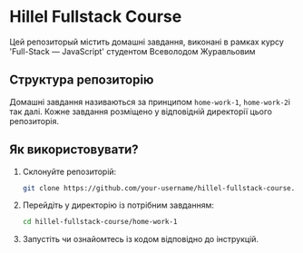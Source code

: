 # Hillel Fullstack Course

Цей репозиторый містить домашні завдання, виконані в рамках курсу 'Full-Stack — JavaScript' студентом Всеволодом Журавльовим

## Структура репозиторію

Домашні завдання називаються за принципом `home-work-1`, `home-work-2`і так далі. Кожне завдання розміщено у відповідній директорії цього репозиторія.

## Як використовувати?

1. Склонуйте репозиторій:
   ```bash
   git clone https://github.com/your-username/hillel-fullstack-course.git
   ```
2. Перейдіть у директорію із потрібним завданням:
   ```bash
   cd hillel-fullstack-course/home-work-1
   ```
3. Запустіть чи ознайомтесь із кодом відповідно до інструкцій.
